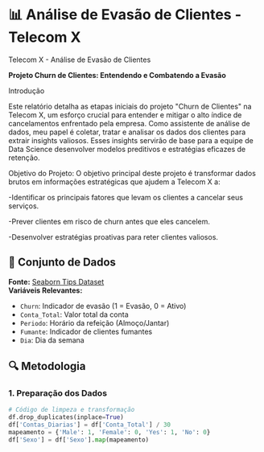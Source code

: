 # 📊 Análise de Evasão de Clientes - Telecom X

Telecom X - Análise de Evasão de Clientes

**Projeto Churn de Clientes: Entendendo e Combatendo a Evasão**

Introdução

Este relatório detalha as etapas iniciais do projeto "Churn de Clientes" na Telecom X, um esforço crucial para entender e mitigar o alto índice de cancelamentos enfrentado pela empresa. Como assistente de análise de dados, meu papel é coletar, tratar e analisar os dados dos clientes para extrair insights valiosos. Esses insights servirão de base para a equipe de Data Science desenvolver modelos preditivos e estratégias eficazes de retenção.

Objetivo do Projeto: 
O objetivo principal deste projeto é transformar dados brutos em informações estratégicas que ajudem a Telecom X a:

-Identificar os principais fatores que levam os clientes a cancelar seus serviços.

-Prever clientes em risco de churn antes que eles cancelem.

-Desenvolver estratégias proativas para reter clientes valiosos.


## 📁 Conjunto de Dados
**Fonte:** [Seaborn Tips Dataset](https://github.com/mwaskom/seaborn-data/blob/master/tips.csv)  
**Variáveis Relevantes:**
- `Churn`: Indicador de evasão (1 = Evasão, 0 = Ativo)
- `Conta_Total`: Valor total da conta
- `Periodo`: Horário da refeição (Almoço/Jantar)
- `Fumante`: Indicador de clientes fumantes
- `Dia`: Dia da semana

## 🔍 Metodologia

### 1. Preparação dos Dados
```python
# Código de limpeza e transformação
df.drop_duplicates(inplace=True)
df['Contas_Diarias'] = df['Conta_Total'] / 30
mapeamento = {'Male': 1, 'Female': 0, 'Yes': 1, 'No': 0}
df['Sexo'] = df['Sexo'].map(mapeamento)
